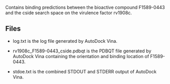 Contains binding predictions between the bioactive compound F1589-0443 and the cside search space on the virulence factor rv1908c.

## Files

- log.txt is the log file generated by AutoDock Vina.

- rv1908c_F1589-0443_cside.pdbqt is the PDBQT file generated by AutoDock Vina containing the orientation and binding location of F1589-0443.

- stdoe.txt is the combined STDOUT and STDERR output of AutoDock Vina.

